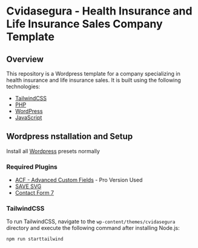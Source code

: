 # Cvidasegura - Health Insurance and Life Insurance Sales Company Template

## Overview

This repository is a Wordpress template for a company specializing in health insurance and life insurance sales. It is built using the following technologies:

- [TailwindCSS](https://tailwindcss.com/)
- [PHP](https://www.php.net/)
- [WordPress](https://wordpress.org/)
- [JavaScript](https://www.javascript.com/)

## Wordpress nstallation and Setup

Install all [Wordpress](https://wordpress.org/) presets normally

### Required Plugins

- [ACF - Advanced Custom Fields](https://www.advancedcustomfields.com/) - Pro Version Used
- [SAVE SVG](https://wordpress.org/plugins/safe-svg/)
- [Contact Form 7](https://contactform7.com/)

### TailwindCSS

To run TailwindCSS, navigate to the `wp-content/themes/cvidasegura` directory and execute the following command after installing Node.js:

```bash
npm run starttailwind